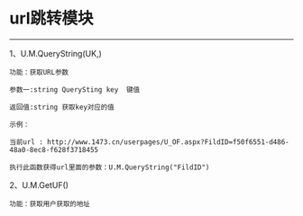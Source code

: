 # url跳转模块

---

1、U.M.QueryString\(UK,\)

```
功能：获取URL参数

参数一:string QuerySting key  键值

返回值:string 获取key对应的值

示例：

当前url : http://www.1473.cn/userpages/U_OF.aspx?FildID=f50f6551-d486-48a0-8ec8-f628f3718455

执行此函数获得url里面的参数：U.M.QueryString("FildID")
```

2、U.M.GetUF\(\)

```
功能：获取用户获取的地址
```



